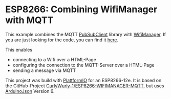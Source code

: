 # ESP8266: Combining WifiManager with MQTT

This example combines the MQTT [PubSubClient](https://github.com/knolleary/pubsubclient) library with [WifiManager](https://github.com/tzapu/WiFiManager). If you are just looking for the code, you can find it [here](src/main.cpp).

This enables
  - connecting to a Wifi over a HTML-Page
  - configuring the connection to the MQTT-Server over a HTML-Page
  - sending a message via MQTT

This project was build with [PlattformIO](https://platformio.org/) for an ESP8266-12e. It is based on the GitHub-Project [CurlyWurly-1/ESP8266-WIFIMANAGER-MQTT](https://github.com/CurlyWurly-1/ESP8266-WIFIMANAGER-MQTT), but uses [ArduinoJson](https://arduinojson.org/) Version 6.